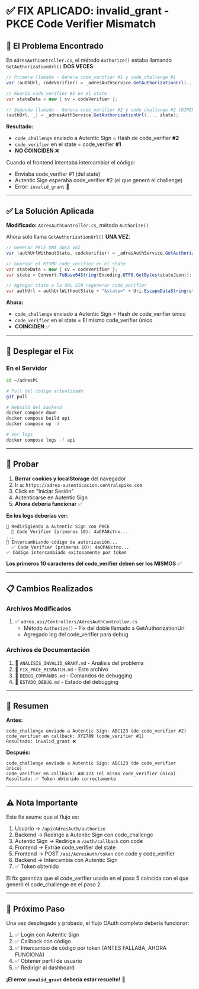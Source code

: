 # ✅ FIX APLICADO: invalid_grant - PKCE Code Verifier Mismatch

## 🔴 El Problema Encontrado

En `AdresAuthController.cs`, el método `Authorize()` estaba llamando `GetAuthorizationUrl()` **DOS VECES**:

```csharp
// Primera llamada - Genera code_verifier #1 y code_challenge #1
var (authUrl, codeVerifier) = _adresAuthService.GetAuthorizationUrl(..., "");

// Guarda code_verifier #1 en el state
var stateData = new { cv = codeVerifier };

// Segunda llamada - Genera code_verifier #2 y code_challenge #2 (DIFERENTE!)
(authUrl, _) = _adresAuthService.GetAuthorizationUrl(..., state);
```

**Resultado:**
- `code_challenge` enviado a Autentic Sign = Hash de code_verifier **#2**
- `code_verifier` en el state = code_verifier **#1**
- **NO COINCIDEN** ❌

Cuando el frontend intentaba intercambiar el código:
- Enviaba code_verifier #1 (del state)
- Autentic Sign esperaba code_verifier #2 (el que generó el challenge)
- Error: `invalid_grant` 🔴

---

## ✅ La Solución Aplicada

**Modificado:** `AdresAuthController.cs`, método `Authorize()`

Ahora solo llama `GetAuthorizationUrl()` **UNA VEZ**:

```csharp
// Generar PKCE UNA SOLA VEZ
var (authUrlWithoutState, codeVerifier) = _adresAuthService.GetAuthorizationUrl(redirectUri, "");

// Guardar el MISMO code_verifier en el state
var stateData = new { cv = codeVerifier };
var state = Convert.ToBase64String(Encoding.UTF8.GetBytes(stateJson));

// Agregar state a la URL SIN regenerar code_verifier
var authUrl = authUrlWithoutState + "&state=" + Uri.EscapeDataString(state);
```

**Ahora:**
- `code_challenge` enviado a Autentic Sign = Hash de code_verifier único
- `code_verifier` en el state = El mismo code_verifier único
- **COINCIDEN** ✅

---

## 🚀 Desplegar el Fix

### En el Servidor

```bash
cd ~/adresPC

# Pull del código actualizado
git pull

# Rebuild del backend
docker compose down
docker compose build api
docker compose up -d

# Ver logs
docker compose logs -f api
```

---

## 🧪 Probar

1. **Borrar cookies y localStorage** del navegador
2. Ir a: `https://adres-autenticacion.centralspike.com`
3. Click en "Iniciar Sesión"
4. Autenticarse en Autentic Sign
5. **Ahora debería funcionar** ✅

**En los logs deberías ver:**
```
🔄 Redirigiendo a Autentic Sign con PKCE
  📍 Code Verifier (primeros 10): 4aOPA8ctnx...
...
🔄 Intercambiando código de autorización...
  ✅ Code Verifier (primeros 10): 4aOPA8ctnx...
✅ Código intercambiado exitosamente por token
```

**Los primeros 10 caracteres del code_verifier deben ser los MISMOS** ✅

---

## 📋 Cambios Realizados

### Archivos Modificados

1. ✅ `adres.api/Controllers/AdresAuthController.cs`
   - Método `Authorize()` - Fix del doble llamado a GetAuthorizationUrl
   - Agregado log del code_verifier para debug

### Archivos de Documentación

1. 📄 `ANALISIS_INVALID_GRANT.md` - Análisis del problema
2. 📄 `FIX_PKCE_MISMATCH.md` - Este archivo
3. 📄 `DEBUG_COMMANDS.md` - Comandos de debugging
4. 📄 `ESTADO_DEBUG.md` - Estado del debugging

---

## 🎯 Resumen

**Antes:**
```
code_challenge enviado a Autentic Sign: ABC123 (de code_verifier #2)
code_verifier en callback: XYZ789 (code_verifier #1)
Resultado: invalid_grant ❌
```

**Después:**
```
code_challenge enviado a Autentic Sign: ABC123 (de code_verifier único)
code_verifier en callback: ABC123 (el mismo code_verifier único)
Resultado: ✅ Token obtenido correctamente
```

---

## ⚠️ Nota Importante

Este fix asume que el flujo es:
1. Usuario → `/api/AdresAuth/authorize`
2. Backend → Redirige a Autentic Sign con code_challenge
3. Autentic Sign → Redirige a `/auth/callback` con code
4. Frontend → Extrae code_verifier del state
5. Frontend → POST `/api/AdresAuth/token` con code y code_verifier
6. Backend → Intercambia con Autentic Sign
7. ✅ Token obtenido

El fix garantiza que el code_verifier usado en el paso 5 coincida con el que generó el code_challenge en el paso 2.

---

## 🎉 Próximo Paso

Una vez desplegado y probado, el flujo OAuth completo debería funcionar:
1. ✅ Login con Autentic Sign
2. ✅ Callback con código
3. ✅ Intercambio de código por token (ANTES FALLABA, AHORA FUNCIONA)
4. ✅ Obtener perfil de usuario
5. ✅ Redirigir al dashboard

**¡El error `invalid_grant` debería estar resuelto!** 🎉
